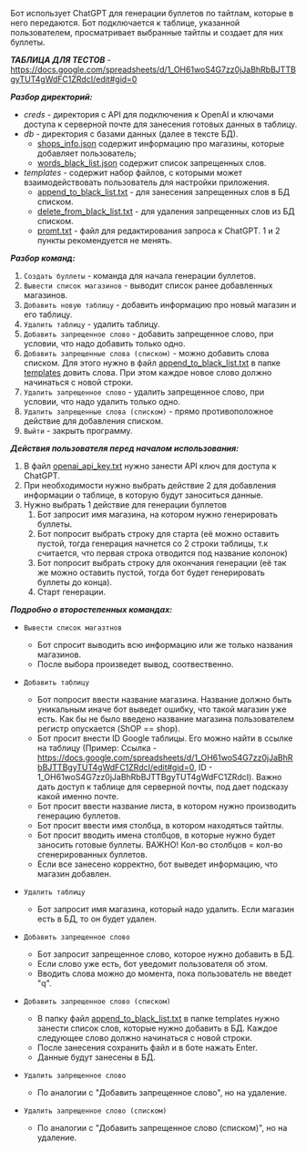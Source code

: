 Бот использует ChatGPT для генерации буллетов по тайтлам, которые в него передаются.
Бот подключается к таблице, указанной пользователем, просматривает выбранные тайтлы и создает для них буллеты.

**_ТАБЛИЦА ДЛЯ ТЕСТОВ_** - https://docs.google.com/spreadsheets/d/1_OH61woS4G7zz0jJaBhRbBJTTBgyTUT4gWdFC1ZRdcI/edit#gid=0

**_Разбор директорий:_**
- _creds_ - директория с API для подключения к OpenAI и ключами доступа к серверной почте для занесения готовых данных в таблицу.
- _db_ - директория с базами данных (далее в тексте БД).
  - [shops_info.json](db%2Fshops_info.json) содержит информацию про магазины, которые добавляет пользователь;
  - [words_black_list.json](db%2Fwords_black_list.json) содержит список запрещенных слов.
- _templates_ - содержит набор файлов, с которыми может взаимодействовать пользователь для настройки приложения.
  - [append_to_black_list.txt](templates%2Fappend_to_black_list.txt) - для занесения запрещенных слов в БД списком.
  - [delete_from_black_list.txt](templates%2Fdelete_from_black_list.txt) - для удаления запрещенных слов из БД списком.
  - [promt.txt](templates%2Fpromt.txt) - файл для редактирования запроса к ChatGPT. 1 и 2 пункты рекомендуется не менять.

**_Разбор команд:_**
1. `Создать буллеты` - команда для начала генерации буллетов.
2. `Вывести список магазинов` - выводит список ранее добавленных магазинов.
3. `Добавить новую таблицу` - добавить информацию про новый магазин и его таблицу.
4. `Удалить таблицу` - удалить таблицу.
5. `Добавить запрещенное слово` - добавить запрещенное слово, при условии, что надо добавить только одно.
6. `Добавить запрещенные слова (списком)` - можно добавить слова списком. Для этого нужно в файл [append_to_black_list.txt](templates%2Fappend_to_black_list.txt)
в папке [templates](templates) довить слова. При этом каждое новое слово должно начинаться с новой строки.
7. `Удалить запрещенное слово` - удалить запрещенное слово, при условии, что надо удалить только одно.
8. `Удалить запрещенные слова (списком)` - прямо противоположное действие для добавления списком.
9. `Выйти` - закрыть программу.

**_Действия пользователя перед началом использования:_**
1. В файл [openai_api_key.txt](creds%2Fopenai_api_key.txt) нужно занести API ключ для доступа к ChatGPT.
2. При необходимости нужно выбрать действие 2 для добавления информации о таблице, в которую будут заноситься данные.
3. Нужно выбрать 1 действие для генерации буллетов
   1. Бот запросит имя магазина, на котором нужно генерировать буллеты.
   2. Бот попросит выбрать строку для старта (её можно оставить пустой, тогда генерация начнется со 2 строки таблицы,
   т.к считается, что первая строка отводится под название колонок)
   3. Бот попросит выбрать строку для окончания генерации (её так же можно оставить пустой, тогда бот будет генерировать
   буллеты до конца).
   4. Старт генерации.

**_Подробно о второстепенных командах:_**
- `Вывести список магазтнов`
  - Бот спросит выводить всю информацию или же только названия магазинов.
  - После выбора произведет вывод, соотвественно.
- `Добавить таблицу`
  * Бот попросит ввести название магазина. Название должно быть уникальным иначе бот выведет ошибку, что такой магазин
  уже есть. Как бы не было введено название магазина пользователем регистр опускается (ShOP == shop).
  * Бот просит внести ID Google таблицы. Его можно найти в ссылке на таблицу (Пример: Ссылка - 
    https://docs.google.com/spreadsheets/d/1_OH61woS4G7zz0jJaBhRbBJTTBgyTUT4gWdFC1ZRdcI/edit#gid=0, ID - 
    1_OH61woS4G7zz0jJaBhRbBJTTBgyTUT4gWdFC1ZRdcI). Важно дать доступ к таблице для серверной почты, под дает подсказу
    какой именно почте.
  * Бот просит ввести название листа, в котором нужно производить генерацию буллетов.
  * Бот просит ввести имя столбца, в котором находяться тайтлы.
  * Бот просит вводить имена столбцов, в которые нужно будет заносить готовые буллеты.
    ВАЖНО! Кол-во столбцов = кол-во сгенерированных буллетов.
  * Если все занесено корректно, бот выведет информацию, что магазин добавлен.

- `Удалить таблицу`
  - Бот запросит имя магазина, который надо удалить. Если магазин есть в БД, то он будет удален.

- `Добавить запрещенное слово`
  - Бот запросит запрещенное слово, которое нужно добавить в БД.
  - Если слово уже есть, бот уведомит пользователя об этом.
  - Вводить слова можно до момента, пока пользователь не введет "q".

- `Добавить запрещенное слово (списком)`
  - В папку файл [append_to_black_list.txt](templates%2Fappend_to_black_list.txt) в папке templates нужно занести список
  слов, которые нужно добавить в БД. Каждое следующее слово должно начинаться с новой строки.
  - После занесения сохранить файл и в боте нажать Enter.
  - Данные будут занесены в БД.

- `Удалить запрещенное слово`
  - По аналогии с "Добавить запрещенное слово", но на удаление.

- `Удалить запрещенное слово (списком)`
  - По аналогии с "Добавить запрещенное слово (списком)", но на удаление.

